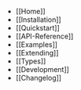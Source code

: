 - [[Home]]
- [[Installation]]
- [[Quickstart]]
- [[API-Reference]]
- [[Examples]]
- [[Extending]]
- [[Types]]
- [[Development]]
- [[Changelog]]
